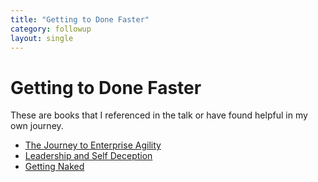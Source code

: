 ```yaml
---
title: "Getting to Done Faster"
category: followup
layout: single
---
```


# Getting to Done Faster

These are books that I referenced in the talk or have found helpful in my own journey.

 * [The Journey to Enterprise Agility](https://amzn.to/2FLNkpu)
 * [Leadership and Self Deception](https://amzn.to/2juAaV8)
 * [Getting Naked](https://amzn.to/2wi0sTC)